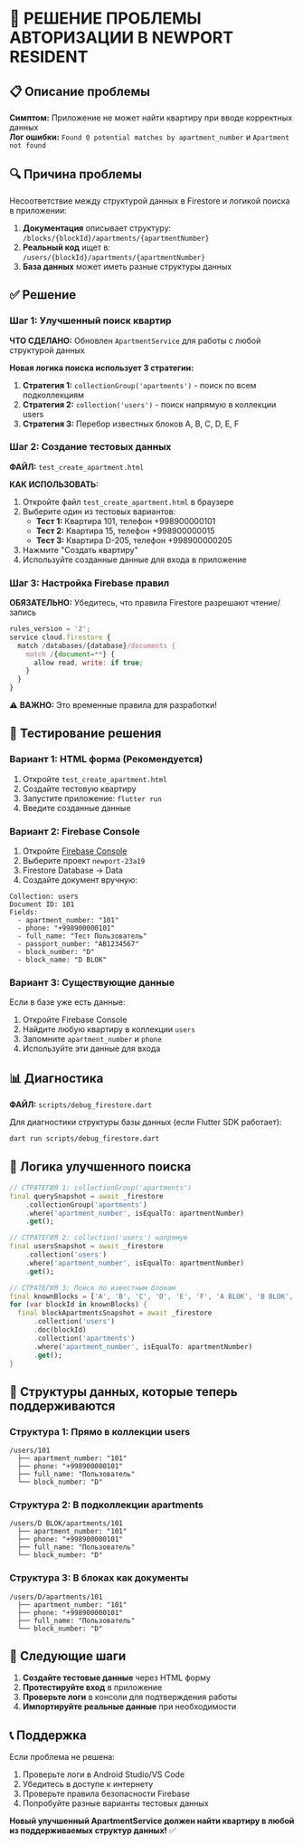 # 🔐 РЕШЕНИЕ ПРОБЛЕМЫ АВТОРИЗАЦИИ В NEWPORT RESIDENT

## 📋 Описание проблемы

**Симптом:** Приложение не может найти квартиру при вводе корректных данных  
**Лог ошибки:** `Found 0 potential matches by apartment_number` и `Apartment not found`

## 🔍 Причина проблемы

Несоответствие между структурой данных в Firestore и логикой поиска в приложении:

1. **Документация** описывает структуру: `/blocks/{blockId}/apartments/{apartmentNumber}`
2. **Реальный код** ищет в: `/users/{blockId}/apartments/{apartmentNumber}` 
3. **База данных** может иметь разные структуры данных

## ✅ Решение

### Шаг 1: Улучшенный поиск квартир

**ЧТО СДЕЛАНО:** Обновлен `ApartmentService` для работы с любой структурой данных

**Новая логика поиска использует 3 стратегии:**

1. **Стратегия 1:** `collectionGroup('apartments')` - поиск по всем подколлекциям
2. **Стратегия 2:** `collection('users')` - поиск напрямую в коллекции users  
3. **Стратегия 3:** Перебор известных блоков A, B, C, D, E, F

### Шаг 2: Создание тестовых данных

**ФАЙЛ:** `test_create_apartment.html`

**КАК ИСПОЛЬЗОВАТЬ:**

1. Откройте файл `test_create_apartment.html` в браузере
2. Выберите один из тестовых вариантов:
   - **Тест 1:** Квартира 101, телефон +998900000101
   - **Тест 2:** Квартира 15, телефон +998900000015  
   - **Тест 3:** Квартира D-205, телефон +998900000205
3. Нажмите "Создать квартиру"
4. Используйте созданные данные для входа в приложение

### Шаг 3: Настройка Firebase правил

**ОБЯЗАТЕЛЬНО:** Убедитесь, что правила Firestore разрешают чтение/запись

```javascript
rules_version = '2';
service cloud.firestore {
  match /databases/{database}/documents {
    match /{document=**} {
      allow read, write: if true;
    }
  }
}
```

⚠️ **ВАЖНО:** Это временные правила для разработки!

## 🧪 Тестирование решения

### Вариант 1: HTML форма (Рекомендуется)

1. Откройте `test_create_apartment.html`
2. Создайте тестовую квартиру
3. Запустите приложение: `flutter run`
4. Введите созданные данные

### Вариант 2: Firebase Console

1. Откройте [Firebase Console](https://console.firebase.google.com)
2. Выберите проект `newport-23a19`
3. Firestore Database → Data
4. Создайте документ вручную:

```
Collection: users
Document ID: 101
Fields:
  - apartment_number: "101"
  - phone: "+998900000101"
  - full_name: "Тест Пользователь"
  - passport_number: "AB1234567"
  - block_number: "D"
  - block_name: "D BLOK"
```

### Вариант 3: Существующие данные

Если в базе уже есть данные:

1. Откройте Firebase Console
2. Найдите любую квартиру в коллекции `users`
3. Запомните `apartment_number` и `phone`
4. Используйте эти данные для входа

## 📊 Диагностика

**ФАЙЛ:** `scripts/debug_firestore.dart`

Для диагностики структуры базы данных (если Flutter SDK работает):

```bash
dart run scripts/debug_firestore.dart
```

## 🔄 Логика улучшенного поиска

```dart
// СТРАТЕГИЯ 1: collectionGroup('apartments')
final querySnapshot = await _firestore
    .collectionGroup('apartments')
    .where('apartment_number', isEqualTo: apartmentNumber)
    .get();

// СТРАТЕГИЯ 2: collection('users') напрямую  
final usersSnapshot = await _firestore
    .collection('users')
    .where('apartment_number', isEqualTo: apartmentNumber)
    .get();

// СТРАТЕГИЯ 3: Поиск по известным блокам
final knownBlocks = ['A', 'B', 'C', 'D', 'E', 'F', 'A BLOK', 'B BLOK', ...];
for (var blockId in knownBlocks) {
  final blockApartmentsSnapshot = await _firestore
      .collection('users')
      .doc(blockId)
      .collection('apartments')
      .where('apartment_number', isEqualTo: apartmentNumber)
      .get();
}
```

## 📝 Структуры данных, которые теперь поддерживаются

### Структура 1: Прямо в коллекции users
```
/users/101
  ├── apartment_number: "101"
  ├── phone: "+998900000101"
  ├── full_name: "Пользователь"
  └── block_number: "D"
```

### Структура 2: В подколлекции apartments
```
/users/D BLOK/apartments/101
  ├── apartment_number: "101"  
  ├── phone: "+998900000101"
  ├── full_name: "Пользователь"
  └── block_number: "D"
```

### Структура 3: В блоках как документы
```
/users/D/apartments/101
  ├── apartment_number: "101"
  ├── phone: "+998900000101"  
  ├── full_name: "Пользователь"
  └── block_number: "D"
```

## 🚀 Следующие шаги

1. **Создайте тестовые данные** через HTML форму
2. **Протестируйте вход** в приложение
3. **Проверьте логи** в консоли для подтверждения работы
4. **Импортируйте реальные данные** при необходимости

## 📞 Поддержка

Если проблема не решена:

1. Проверьте логи в Android Studio/VS Code
2. Убедитесь в доступе к интернету
3. Проверьте правила безопасности Firebase
4. Попробуйте разные варианты тестовых данных

**Новый улучшенный ApartmentService должен найти квартиру в любой из поддерживаемых структур данных!** ✅ 
